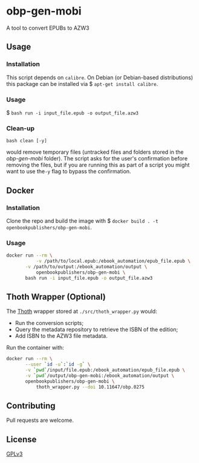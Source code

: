 # obp-gen-mobi
A tool to convert EPUBs to AZW3

## Usage

### Installation

This script depends on `calibre`. On Debian (or Debian-based distributions) this package can be installed via $ `apt-get install calibre`.

### Usage
$ `bash run -i input_file.epub -o output_file.azw3`

### Clean-up

`bash clean [-y]`

would remove temporary files (untracked files and folders stored in the _obp-gen-mobi_ folder). The script asks for the user's confirmation before removing the files, but if you are running this as part of a script you might want to use the`-y` flag to bypass the confirmation.

## Docker

### Installation

Clone the repo and build the image with $ `docker build . -t openbookpublishers/obp-gen-mobi`.

### Usage

```bash
docker run --rm \
           -v /path/to/local.epub:/ebook_automation/epub_file.epub \
	   -v /path/to/output:/ebook_automation/output \
           openbookpublishers/obp-gen-mobi \
	   bash run -i input_file.epub -o output_file.azw3
```

## Thoth Wrapper (Optional)

The [Thoth](https://thoth.pub/) wrapper stored at `./src/thoth_wrapper.py` would:

 - Run the conversion scripts;
 - Query the metadata repository to retrieve the ISBN of the edition;
 - Add ISBN to the AZW3 file metadata.

Run the container with:

```bash
docker run --rm \
	   --user `id -u`:`id -g` \
	   -v `pwd`/input/file.epub:/ebook_automation/epub_file.epub \
	   -v `pwd`/output/obp-gen-mobi:/ebook_automation/output \
	   openbookpublishers/obp-gen-mobi \
           thoth_wrapper.py --doi 10.11647/obp.0275
```

## Contributing

Pull requests are welcome.

## License

[GPLv3](https://www.gnu.org/licenses/gpl-3.0.en.html)
